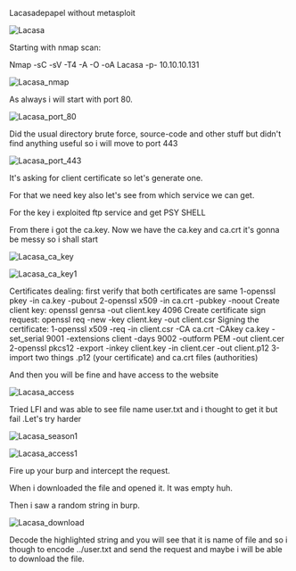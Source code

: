 Lacasadepapel without metasploit

![Lacasa](https://user-images.githubusercontent.com/55708909/91628482-c3c91180-e9dd-11ea-84fe-8b50974c2241.png)

Starting with nmap scan:

Nmap -sC -sV -T4 -A -O -oA Lacasa -p- 10.10.10.131

![Lacasa_nmap](https://user-images.githubusercontent.com/55708909/91628523-2d492000-e9de-11ea-9655-a39daca4d6df.png)

As always i will start with port 80.

![Lacasa_port_80](https://user-images.githubusercontent.com/55708909/91628586-c5470980-e9de-11ea-88fa-0440396a0801.png)

Did the usual directory brute force, source-code and other stuff but didn't find anything useful so i will move to port 443

![Lacasa_port_443](https://user-images.githubusercontent.com/55708909/91628624-2e2e8180-e9df-11ea-8feb-542878e9a6c7.png)

It's asking for client certificate so let's generate one.

For that we need key also let's see from which service we can get.

For the key i exploited ftp service and get PSY SHELL

From there i got the ca.key. Now we have the ca.key and ca.crt it's gonna be messy so i shall start

![Lacasa_ca_key](https://user-images.githubusercontent.com/55708909/91628869-81093880-e9e1-11ea-85cf-9177f3816c68.png)

![Lacasa_ca_key1](https://user-images.githubusercontent.com/55708909/91628868-7e0e4800-e9e1-11ea-98db-2d7cc57a59fd.png)

Certificates dealing:
first verify that both certificates are same
1-openssl pkey -in ca.key -pubout
2-openssl  x509 -in ca.crt -pubkey -noout
Create client key:
openssl genrsa -out client.key 4096
Create certificate sign request:
openssl req -new -key client.key -out client.csr 
Signing the certificate:
1-openssl x509 -req -in client.csr -CA ca.crt -CAkey ca.key -set_serial 9001 -extensions client -days 9002 -outform PEM -out client.cer 
2-openssl pkcs12 -export -inkey client.key -in client.cer -out client.p12
3-import two things .p12 (your certificate)  and ca.crt files (authorities) 

And then you will be fine and have access to the website

![Lacasa_access](https://user-images.githubusercontent.com/55708909/91629315-8cf6f980-e9e5-11ea-8861-371aef7c0b37.png)

Tried LFI and was able to see file name user.txt and i thought to get it but fail .Let's try harder

![Lacasa_season1](https://user-images.githubusercontent.com/55708909/91629773-70f55700-e9e9-11ea-9495-d55dbc589238.png)

![Lacasa_access1](https://user-images.githubusercontent.com/55708909/91629779-7a7ebf00-e9e9-11ea-9786-fb12f3e0d82d.png)

Fire up your burp and intercept the request.

When i downloaded the file and opened it. It was  empty huh.

Then i saw a random string in burp.

![Lacasa_download](https://user-images.githubusercontent.com/55708909/91629908-959dfe80-e9ea-11ea-8b64-4efce932a3b1.png)

Decode the highlighted string and you will see that it is name of file and so i though to encode ../user.txt and send the request and maybe i will be able to download the file.
















